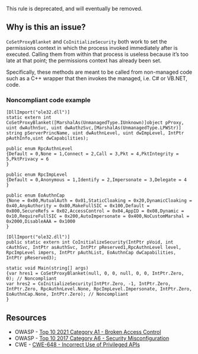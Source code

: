 This rule is deprecated, and will eventually be removed.
 
## Why is this an issue?
 
`CoSetProxyBlanket` and `CoInitializeSecurity` both work to set the permissions context in which the process invoked immediately after is executed. Calling them from within that process is useless because it’s too late at that point; the permissions context has already been set.
 
Specifically, these methods are meant to be called from non-managed code such as a C++ wrapper that then invokes the managed, i.e. C# or VB.NET, code.
 
### Noncompliant code example

    [DllImport("ole32.dll")]
    static extern int CoSetProxyBlanket([MarshalAs(UnmanagedType.IUnknown)]object pProxy, uint dwAuthnSvc, uint dwAuthzSvc,[MarshalAs(UnmanagedType.LPWStr)] string pServerPrincName, uint dwAuthnLevel, uint dwImpLevel, IntPtr pAuthInfo,uint dwCapabilities);
    
    public enum RpcAuthnLevel
    {Default = 0,None = 1,Connect = 2,Call = 3,Pkt = 4,PktIntegrity = 5,PktPrivacy = 6
    }
    
    public enum RpcImpLevel
    {Default = 0,Anonymous = 1,Identify = 2,Impersonate = 3,Delegate = 4
    }
    
    public enum EoAuthnCap
    {None = 0x00,MutualAuth = 0x01,StaticCloaking = 0x20,DynamicCloaking = 0x40,AnyAuthority = 0x80,MakeFullSIC = 0x100,Default = 0x800,SecureRefs = 0x02,AccessControl = 0x04,AppID = 0x08,Dynamic = 0x10,RequireFullSIC = 0x200,AutoImpersonate = 0x400,NoCustomMarshal = 0x2000,DisableAAA = 0x1000
    }
    
    [DllImport("ole32.dll")]
    public static extern int CoInitializeSecurity(IntPtr pVoid, int cAuthSvc, IntPtr asAuthSvc, IntPtr pReserved1,RpcAuthnLevel level, RpcImpLevel impers, IntPtr pAuthList, EoAuthnCap dwCapabilities, IntPtr pReserved3);
    
    static void Main(string[] args)
    {var hres1 = CoSetProxyBlanket(null, 0, 0, null, 0, 0, IntPtr.Zero, 0); // Noncompliant
    var hres2 = CoInitializeSecurity(IntPtr.Zero, -1, IntPtr.Zero, IntPtr.Zero, RpcAuthnLevel.None,	RpcImpLevel.Impersonate, IntPtr.Zero, EoAuthnCap.None, IntPtr.Zero); // Noncompliant
    }

## Resources
 
- OWASP - [Top 10 2021 Category A1 - Broken Access Control](https://owasp.org/Top10/A01_2021-Broken_Access_Control/)
- OWASP - [Top 10 2017 Category A6 - Security
  Misconfiguration](https://owasp.org/www-project-top-ten/2017/A6_2017-Security_Misconfiguration)
- CWE - [CWE-648 - Incorrect Use of Privileged APIs](https://cwe.mitre.org/data/definitions/648)